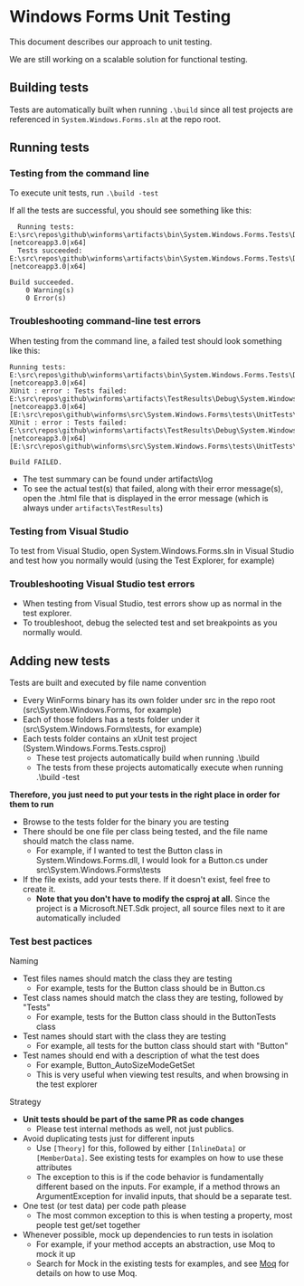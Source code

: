 # Windows Forms Unit Testing

This document describes our approach to unit testing.

We are still working on a scalable solution for functional testing.

## Building tests
Tests are automatically built when running `.\build` since all test projects are referenced in `System.Windows.Forms.sln` at the repo root.

## Running tests

### Testing from the command line
To execute unit tests, run `.\build -test`

If all the tests are successful, you should see something like this:
```console
  Running tests: E:\src\repos\github\winforms\artifacts\bin\System.Windows.Forms.Tests\Debug\netcoreapp3.0\System.Windows.Forms.Tests.dll [netcoreapp3.0|x64]
  Tests succeeded: E:\src\repos\github\winforms\artifacts\bin\System.Windows.Forms.Tests\Debug\netcoreapp3.0\System.Windows.Forms.Tests.dll [netcoreapp3.0|x64]

Build succeeded.
    0 Warning(s)
    0 Error(s)
```

### Troubleshooting command-line test errors
When testing from the command line, a failed test should look something like this:
```console
Running tests: E:\src\repos\github\winforms\artifacts\bin\System.Windows.Forms.Tests\Debug\netcoreapp3.0\System.Windows.Forms.Tests.dll [netcoreapp3.0|x64]
XUnit : error : Tests failed: E:\src\repos\github\winforms\artifacts\TestResults\Debug\System.Windows.Forms.Tests_netcoreapp3.0_x64.html [netcoreapp3.0|x64] [E:\src\repos\github\winforms\src\System.Windows.Forms\tests\UnitTests\System.Windows.Forms.Tests.csproj]
XUnit : error : Tests failed: E:\src\repos\github\winforms\artifacts\TestResults\Debug\System.Windows.Forms.Tests_netcoreapp3.0_x64.html [netcoreapp3.0|x64] [E:\src\repos\github\winforms\src\System.Windows.Forms\tests\UnitTests\System.Windows.Forms.Tests.csproj]

Build FAILED.
```

* The test summary can be found under artifacts\log
* To see the actual test(s) that failed, along with their error message(s), open the .html file that is displayed in the error message (which is always under `artifacts\TestResults`)

### Testing from Visual Studio
To test from Visual Studio, open System.Windows.Forms.sln in Visual Studio and test how you normally would (using the Test Explorer, for example)

### Troubleshooting Visual Studio test errors
* When testing from Visual Studio, test errors show up as normal in the test explorer.
* To troubleshoot, debug the selected test and set breakpoints as you normally would.

## Adding new tests
Tests are built and executed by file name convention
* Every WinForms binary has its own folder under src in the repo root (src\System.Windows.Forms, for example)
* Each of those folders has a tests folder under it (src\System.Windows.Forms\tests, for example)
* Each tests folder contains an xUnit test project (System.Windows.Forms.Tests.csproj)
  * These test projects automatically build when running .\build
  * The tests from these projects automatically execute when running .\build -test

**Therefore, you just need to put your tests in the right place in order for them to run**
* Browse to the tests folder for the binary you are testing
* There should be one file per class being tested, and the file name should match the class name.
  * For example, if I wanted to test the Button class in System.Windows.Forms.dll, I would look for a Button.cs under src\System.Windows.Forms\tests
* If the file exists, add your tests there. If it doesn't exist, feel free to create it.
  * **Note that you don't have to modify the csproj at all.** Since the project is a Microsoft.NET.Sdk project, all source files next to it are automatically included

### Test best pactices
Naming
* Test files names should match the class they are testing
  * For example, tests for the Button class should be in Button.cs
* Test class names should match the class they are testing, followed by "Tests"
  * For example, tests for the Button class should in the ButtonTests class
* Test names should start with the class they are testing
  * For example, all tests for the button class should start with "Button"
* Test names should end with a description of what the test does
  * For example, Button_AutoSizeModeGetSet
  * This is very useful when viewing test results, and when browsing in the test explorer

Strategy
* **Unit tests should be part of the same PR as code changes**
  * Please test internal methods as well, not just publics. 
* Avoid duplicating tests just for different inputs
  * Use `[Theory]` for this, followed by either `[InlineData]` or `[MemberData]`. See existing tests for examples on how to use these attributes
  * The exception to this is if the code behavior is fundamentally different based on the inputs. For example, if a method throws an ArgumentException for invalid inputs, that should be a separate test.
* One test (or test data) per code path please
  * The most common exception to this is when testing a property, most people test get/set together
* Whenever possible, mock up dependencies to run tests in isolation
  * For example, if your method accepts an abstraction, use Moq to mock it up
  * Search for Mock in the existing tests for examples, and see [Moq](https://github.com/Moq/moq4/wiki/Quickstart) for details on how to use Moq.